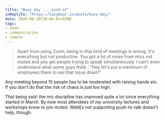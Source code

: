 ```yaml
---
title: "Busy day ... kind of"
inReplyTo: "https://lazybear.io/posts/busy-day/"
date: 2020-06-10T20:04:01+0200
tags:
- zoom
- communication
- remote
---
```

> Apart from using Zoom, being in that kind of meetings is wrong. It's everything but not productive. You got a lot of noise from mics not muted and you get people trying to speak simultaneously. I can't even understand what some guys think : “Hey let's put a maximum of employees there to nail that issue down!”

Any meeting beyond 15 people has to be moderated with raising hands etc. If you don't do that the risk of chaos is just too high.

That being said: the mic discipline has improved quite a lot since everything started in March. By now most attendees of my university lectures and workshops know to join muted. WebEx not supporting push-to-talk doesn't help, though.